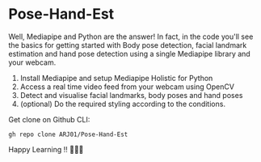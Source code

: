 # Pose-Hand-Est
Well, Mediapipe and Python are the answer! In fact, in the code you'll see the basics for getting started with Body pose detection, facial landmark estimation and hand pose detection using a single Mediapipe library and your webcam.
1. Install Mediapipe and setup Mediapipe Holistic for Python
2. Access a real time video feed from your webcam using OpenCV
3. Detect and visualise facial landmarks, body poses and hand poses
4. (optional) Do the required styling according to the conditions.

Get clone on Github CLI:
```
gh repo clone ARJ01/Pose-Hand-Est
```

Happy Learning !! 🤖🤜🤛
